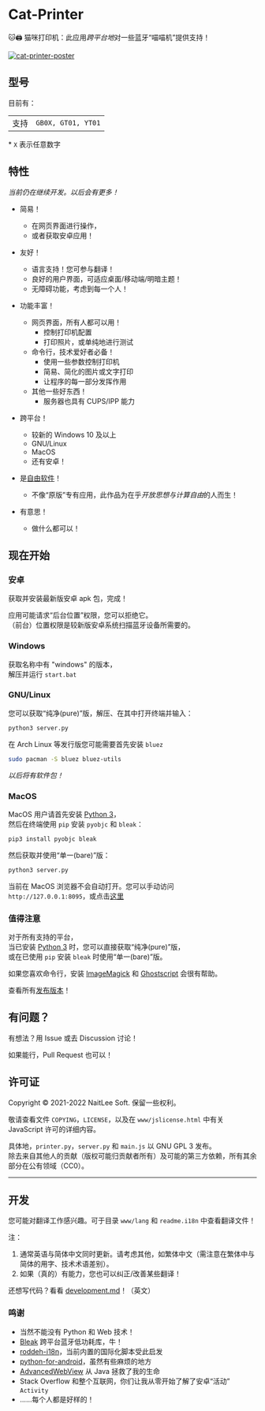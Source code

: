 
# Cat-Printer

🐱🖨 猫咪打印机：此应用*跨平台地*对一些蓝牙“喵喵机”提供支持！

[![cat-printer-poster](https://repository-images.githubusercontent.com/403563361/ad018f6e-3a6e-4028-84b2-205f7d35c22b)](https://repository-images.githubusercontent.com/403563361/ad018f6e-3a6e-4028-84b2-205f7d35c22b)

## 型号

目前有：

|    |    |
|----|----|
| 支持 | `GB0X, GT01, YT01`  |

\* `X` 表示任意数字

## 特性

*当前仍在继续开发。以后会有更多！*

- 简易！
  - 在网页界面进行操作，
  - 或者获取安卓应用！

- 友好！
  - 语言支持！您可参与翻译！
  - 良好的用户界面，可适应桌面/移动端/明暗主题！
  - 无障碍功能，考虑到每一个人！

- 功能丰富！
  - 网页界面，所有人都可以用！
    - 控制打印机配置
    - 打印照片，或单纯地进行测试
  - 命令行，技术爱好者必备！
    - 使用一些参数控制打印机
    - 简易、简化的图片或文字打印
    - 让程序的每一部分发挥作用
  - 其他一些好东西！
    - 服务器也具有 CUPS/IPP 能力

- 跨平台！
  - 较新的 Windows 10 及以上
  - GNU/Linux
  - MacOS
  - 还有安卓！

- 是[自由软件](https://www.gnu.org/philosophy/free-sw.html)！
  - 不像“原版”专有应用，此作品为在乎*开放思想与计算自由*的人而生！

- 有意思！
  - 做什么都可以！

## 现在开始

### 安卓

获取并安装最新版安卓 apk 包，完成！

应用可能请求“后台位置”权限，您可以拒绝它。  
（前台）位置权限是较新版安卓系统扫描蓝牙设备所需要的。

### Windows

获取名称中有 "windows" 的版本，  
解压并运行 `start.bat`

### GNU/Linux

您可以获取“纯净(pure)”版，解压、在其中打开终端并输入：  
```bash
python3 server.py
```

在 Arch Linux 等发行版您可能需要首先安装 `bluez`  
```bash
sudo pacman -S bluez bluez-utils
```

*以后将有软件包！*

### MacOS

MacOS 用户请首先安装 [Python 3](https://www.python.org/)，  
然后在终端使用 `pip` 安装 `pyobjc` 和 `bleak`：
```bash
pip3 install pyobjc bleak
```

然后获取并使用“单一(bare)”版：  
```bash
python3 server.py
```

当前在 MacOS 浏览器不会自动打开。您可以手动访问 `http://127.0.0.1:8095`，或点击[这里](http://127.0.0.1:8095)


### 值得注意

对于所有支持的平台，  
当已安装 [Python 3](https://www.python.org/) 时，您可以直接获取“纯净(pure)”版，  
或在已使用 `pip` 安装 `bleak` 时使用“单一(bare)”版。

如果您喜欢命令行，安装 [ImageMagick](https://imagemagick.org/) 和 [Ghostscript](https://ghostscript.com/) 会很有帮助。

查看所有[发布版本](https://github.com/NaitLee/Cat-Printer/releases)！

## 有问题？

有想法？用 Issue 或去 Discussion 讨论！

如果能行，Pull Request 也可以！

## 许可证

Copyright © 2021-2022 NaitLee Soft. 保留一些权利。

敬请查看文件 `COPYING`，`LICENSE`，以及在 `www/jslicense.html` 中有关 JavaScript 许可的详细内容。

具体地，`printer.py`，`server.py` 和 `main.js` 以 GNU GPL 3 发布。  
除去来自其他人的贡献（版权可能归贡献者所有）及可能的第三方依赖，所有其余部分在公有领域（CC0）。

--------

## 开发

您可能对翻译工作感兴趣。可于目录 `www/lang` 和 `readme.i18n` 中查看翻译文件！

注：
1. 通常英语与简体中文同时更新。请考虑其他，如繁体中文（需注意在繁体中与简体的用字、技术术语差别）。  
2. 如果（真的）有能力，您也可以纠正/改善某些翻译！

还想写代码？看看 [development.md](development.md)！（英文）

### 鸣谢

- 当然不能没有 Python 和 Web 技术！
- [Bleak](https://bleak.readthedocs.io/en/latest/) 跨平台蓝牙低功耗库，牛！
- [roddeh-i18n](https://github.com/roddeh/i18njs)，当前内置的国际化脚本受此启发
- [python-for-android](https://python-for-android.readthedocs.io/en/latest/)，虽然有些麻烦的地方
- [AdvancedWebView](https://github.com/delight-im/Android-AdvancedWebView) 从 Java 拯救了我的生命
- Stack Overflow 和整个互联网，你们让我从零开始了解了安卓“活动” `Activity`
- ……每个人都是好样的！
